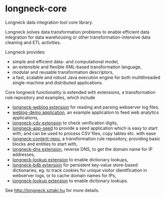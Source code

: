 longneck-core
=============

Longneck data integration tool core library.

Longneck solves data transformation problems to enable efficient data integration for data warehousing or other 
transformation-intensive data cleaning and ETL activities. 

Longneck provides:

- simple and efficient data- and computational model,
- an extensible and flexible XML-based transformation language,
- modular and reusable transformation descriptors,
- a fast, scalable and robust Java execution engine for both multithreaded single-machine and distributed applications.

Core longneck functionality is extended with extensions, a transformation rule repository and examples, which include
- [longneck-weblog extension](https://github.com/MTA-SZTAKI/longneck-weblog) for reading and parsing webserver log files,
- [weblog-demo application](https://github.com/MTA-SZTAKI/weblog-demo), an example application to feed web analytics applications,
- [longneck-cdv extension](https://github.com/MTA-SZTAKI/longneck-cdv) to check verification digits,
- [longneck-app-seed](https://github.com/MTA-SZTAKI/longneck-app-seed) to provide a seed application which is easy to start with, and
can be used to process CSV files, copy tables etc. with ease
- [longneck-content-repo](https://github.com/MTA-SZTAKI/longneck-content-repo), a transformation rule repository, providing basic 
blocks and entities to start with,
- [longneck-dns extension](https://github.com/MTA-SZTAKI/longneck-dns), reverse DNS, to get the domain name for IP addresses,
- [longneck-lookup extension](https://github.com/MTA-SZTAKI/longneck-lookup) to enable dictionary lookups,
- [longneck-bdb extension](https://github.com/MTA-SZTAKI/longneck-bdb) for persistent key-value store-based dictionaries, eg.
to track cookies for unique visitor identification in webserver logs, or to cache domain names for IPs,
- [longneck-lookup extension](https://github.com/MTA-SZTAKI/longneck-lookup) to enable dictionary lookups.

See http://longneck.sztaki.hu for more details.


